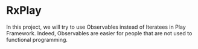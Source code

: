 RxPlay
======

In this project, we will try to use Observables instead of Iteratees in Play Framework. Indeed, Observables are easier for people that are not used to functional programming.


